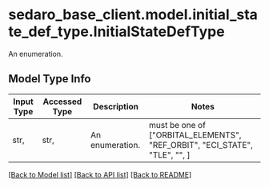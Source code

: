 # sedaro_base_client.model.initial_state_def_type.InitialStateDefType

An enumeration.

## Model Type Info
Input Type | Accessed Type | Description | Notes
------------ | ------------- | ------------- | -------------
str,  | str,  | An enumeration. | must be one of ["ORBITAL_ELEMENTS", "REF_ORBIT", "ECI_STATE", "TLE", "", ] 

[[Back to Model list]](../../README.md#documentation-for-models) [[Back to API list]](../../README.md#documentation-for-api-endpoints) [[Back to README]](../../README.md)

